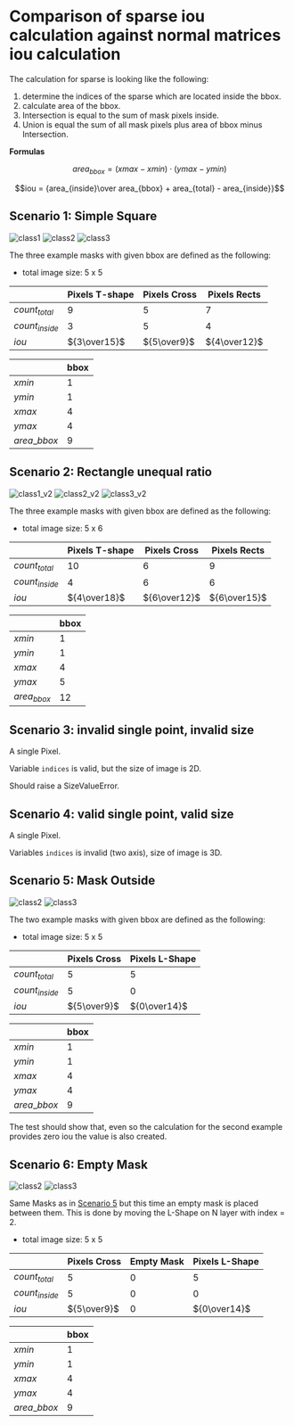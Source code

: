 # Comparison of sparse iou calculation against normal matrices iou calculation

The calculation for sparse is looking like the following:

1. determine the indices of the sparse which are located inside the bbox.
2. calculate area of the bbox.
3. Intersection is equal to the sum of mask pixels inside.
4. Union is equal the sum of all mask pixels plus area of bbox minus Intersection.

**Formulas**

$$area_{bbox} = (xmax -xmin) \cdot (ymax - ymin)$$

$$iou =  {area_{inside}\over area_{bbox} + area_{total} - area_{inside}}$$

## Scenario 1: Simple Square

![class1](./assets/class1.png)
![class2](./assets/class2.png)
![class3](./assets/class3.png)

The three example masks with given bbox are defined as the following:

- total image size: 5 x 5

|                  | Pixels T-shape | Pixels Cross | Pixels Rects |
| ---------------- | -------------- | ------------ | ------------ |
| $count_{total}$  | $9$            | $5$          | $7$          |
| $count_{inside}$ | $3$            | $5$          | $4$          |
| $iou$            | ${3\over15}$   | ${5\over9}$  | ${4\over12}$ |

|                | bbox |
| -------------- | ---- |
| $xmin$         | $1$  |
| $ymin$         | $1$  |
| $xmax$         | $4$  |
| $ymax$         | $4$  |
| $area\_{bbox}$ | $9$  |

## Scenario 2: Rectangle unequal ratio

![class1_v2](./assets/class1_v2.png)
![class2_v2](./assets/class2_v2.png)
![class3_v2](./assets/class3_v2.png)

The three example masks with given bbox are defined as the following:

- total image size: 5 x 6

|                  | Pixels T-shape | Pixels Cross | Pixels Rects |
| ---------------- | -------------- | ------------ | ------------ |
| $count_{total}$  | $10$           | $6$          | $9$          |
| $count_{inside}$ | $4$            | $6$          | $6$          |
| $iou$            | ${4\over18}$   | ${6\over12}$ | ${6\over15}$ |

|               | bbox |
| ------------- | ---- |
| $xmin$        | $1$  |
| $ymin$        | $1$  |
| $xmax$        | $4$  |
| $ymax$        | $5$  |
| $area_{bbox}$ | $12$ |

## Scenario 3: invalid single point, invalid size

A single Pixel.

Variable `indices` is valid, but the size of image is 2D.

Should raise a SizeValueError.

## Scenario 4: valid single point, valid size

A single Pixel.

Variables `indices` is invalid (two axis), size of image is 3D.

## Scenario 5: Mask Outside

![class2](./assets/class2.png)
![class3](./assets/class4.png)

The two example masks with given bbox are defined as the following:

- total image size: 5 x 5

|                  | Pixels Cross | Pixels L-Shape |
| ---------------- | ------------ | -------------- |
| $count_{total}$  | $5$          | $5$            |
| $count_{inside}$ | $5$          | $0$            |
| $iou$            | ${5\over9}$  | ${0\over14}$   |

|                | bbox |
| -------------- | ---- |
| $xmin$         | $1$  |
| $ymin$         | $1$  |
| $xmax$         | $4$  |
| $ymax$         | $4$  |
| $area\_{bbox}$ | $9$  |

The test should show that, even so the calculation for the second example provides zero iou the value is also created.

## Scenario 6: Empty Mask

![class2](./assets/class2.png)
![class3](./assets/class4.png)

Same Masks as in [Scenario 5](#scenario-5-mask-outside) but this time an empty mask is placed between them.
This is done by moving the L-Shape on N layer with index = 2.

- total image size: 5 x 5

|                  | Pixels Cross | Empty Mask | Pixels L-Shape |
| ---------------- | ------------ | ---------- | -------------- |
| $count_{total}$  | $5$          | $0$        | $5$            |
| $count_{inside}$ | $5$          | $0$        | $0$            |
| $iou$            | ${5\over9}$  | $0$        | ${0\over14}$   |

|                | bbox |
| -------------- | ---- |
| $xmin$         | $1$  |
| $ymin$         | $1$  |
| $xmax$         | $4$  |
| $ymax$         | $4$  |
| $area\_{bbox}$ | $9$  |
